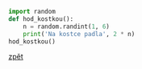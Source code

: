 ```python
import random
def hod_kostkou():
    n = random.randint(1, 6)
    print('Na kostce padla', 2 * n)
hod_kostkou()
```

[zpět](../../programovani_uvod.md#úkol-5-4)